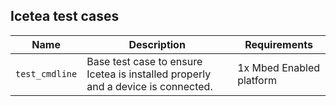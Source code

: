 ## Icetea test cases

**Name** | **Description** | **Requirements** 
------------ | ------------- | -------------
`test_cmdline` | Base test case to ensure Icetea is installed properly and a device is connected.| 1x Mbed Enabled platform 
